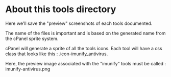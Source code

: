 # About this tools directory

Here we'll save the "preview" screenshots of each tools documented. 

The name of the files is important and is based on the generated 
name from the cPanel sprite system.

cPanel will generate a sprite of all the tools icons. Each tool will 
have a css class that looks like this : .icon-imunify_antivirus. 

Here, the preview image associated with the "imunify" tools must be called : imunify-antivirus.png